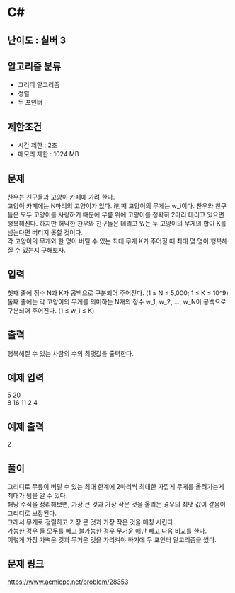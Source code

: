 # C#

## 난이도 : 실버 3

## 알고리즘 분류
  - 그리디 알고리즘
  - 정렬
  - 두 포인터

## 제한조건
  - 시간 제한 : 2초
  - 메모리 제한 : 1024 MB

## 문제
찬우는 친구들과 고양이 카페에 가려 한다.<br/>
고양이 카페에는 N마리의 고양이가 있다. i번째 고양이의 무게는 w_i이다. 찬우와 친구들은 모두 고양이를 사랑하기 때문에 무릎 위에 고양이를 정확히 2마리 데리고 있으면 행복해진다. 하지만 허약한 찬우와 친구들은 데리고 있는 두 고양이의 무게의 합이 K를 넘는다면 버티지 못할 것이다.<br/>
각 고양이의 무게와 한 명이 버틸 수 있는 최대 무게 K가 주어질 때 최대 몇 명이 행복해질 수 있는지 구해보자.<br/>


## 입력
첫째 줄에 정수 N과 K가 공백으로 구분되어 주어진다. (1 ≤ N ≤ 5\,000; 1 ≤ K ≤ 10^9)<br/>
둘째 줄에는 각 고양이의 무게를 의미하는 N개의 정수 w_1, w_2, ..., w_N이 공백으로 구분되어 주어진다. (1 ≤ w_i ≤ K)<br/>


## 출력
행복해질 수 있는 사람의 수의 최댓값을 출력한다.<br/>


## 예제 입력
5 20<br/>
8 16 11 2 4<br/>


## 예제 출력
2<br/>


## 풀이
그리디로 무릎이 버틸 수 있는 최대 한계에 2마리씩 최대한 가깝게 무게를 올려가는게 최대가 됨을 알 수 있다.<br/>
해당 수식을 정리해보면, 가장 큰 것과 가장 작은 것을 올리는 경우의 최댓 값이 같음이 그리디로 보장된다.<br/>
그래서 무게로 정렬하고 가장 큰 것과 가장 작은 것을 매칭 시킨다.<br/>
가능한 경우 둘 모두를 빼고 불가능한 경우 무거운 애만 빼고 다음 비교를 한다.<br/>
이렇게 가장 가벼운 것과 무거운 것을 가리켜야 하기에 두 포인터 알고리즘을 썼다.<br/>


## 문제 링크
https://www.acmicpc.net/problem/28353